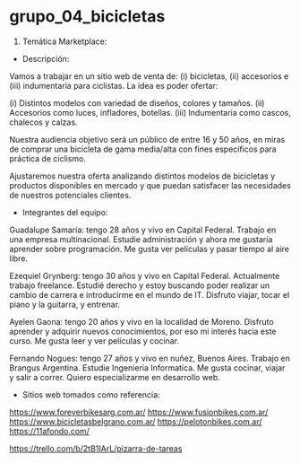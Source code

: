 # grupo_04_bicicletas
1) Temática Marketplace:

- Descripción:

Vamos a trabajar en un sitio web de venta de: (i) bicicletas, (ii) accesorios e (iii) indumentaria para ciclistas. La idea es poder ofertar:

(i) Distintos modelos con variedad de diseños, colores y tamaños.
(ii) Accesorios como luces, infladores, botellas.
(iii) Indumentaria como cascos, chalecos y calzas.

Nuestra audiencia objetivo será un público de entre 16 y 50 años, en miras de comprar una bicicleta de gama media/alta con fines específicos para práctica de ciclismo.

Ajustaremos nuestra oferta analizando distintos modelos de bicicletas y productos disponibles en mercado y que puedan satisfacer las necesidades de nuestros potenciales clientes. 

- Integrantes del equipo:

Guadalupe Samaría: tengo 28 años y vivo en Capital Federal. Trabajo en una empresa multinacional. Estudie administración y ahora me gustaría aprender sobre programación. Me gusta ver películas y pasar tiempo al aire libre.

Ezequiel Grynberg: tengo 30 años y vivo en Capital Federal. Actualmente trabajo freelance. Estudié derecho y estoy buscando poder realizar un cambio de carrera e introducirme en el mundo de IT. Disfruto viajar, tocar el piano y la guitarra, y entrenar.

Ayelen Gaona: tengo 20 años y vivo en la localidad de Moreno. Disfruto aprender y adquirir nuevos conocimientos, por eso mi interés hacia este curso. Me gusta leer y ver películas y cocinar.

Fernando Nogues: tengo 27 años y vivo en nuñez, Buenos Aires. Trabajo en Brangus Argentina. Estudie Ingenieria Informatica. Me gusta cocinar, viajar y salir a correr. Quiero especializarme en desarrollo web.
- Sitios web tomados como referencia:

https://www.foreverbikesarg.com.ar/
https://www.fusionbikes.com.ar/
https://www.bicicletasbelgrano.com.ar/
https://pelotonbikes.com.ar/
https://11afondo.com/

https://trello.com/b/2tB1IArL/pizarra-de-tareas



